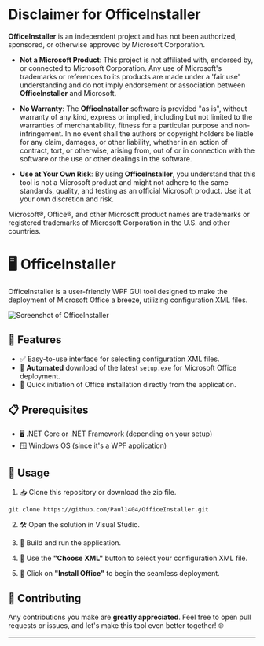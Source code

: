# Disclaimer for OfficeInstaller

**OfficeInstaller** is an independent project and has not been authorized, sponsored, or otherwise approved by Microsoft Corporation. 

- **Not a Microsoft Product**: This project is not affiliated with, endorsed by, or connected to Microsoft Corporation. Any use of Microsoft's trademarks or references to its products are made under a 'fair use' understanding and do not imply endorsement or association between **OfficeInstaller** and Microsoft.
  
- **No Warranty**: The **OfficeInstaller** software is provided "as is", without warranty of any kind, express or implied, including but not limited to the warranties of merchantability, fitness for a particular purpose and non-infringement. In no event shall the authors or copyright holders be liable for any claim, damages, or other liability, whether in an action of contract, tort, or otherwise, arising from, out of or in connection with the software or the use or other dealings in the software.
  
- **Use at Your Own Risk**: By using **OfficeInstaller**, you understand that this tool is not a Microsoft product and might not adhere to the same standards, quality, and testing as an official Microsoft product. Use it at your own discretion and risk.
  
Microsoft®, Office®, and other Microsoft product names are trademarks or registered trademarks of Microsoft Corporation in the U.S. and other countries.


# 🖥️ OfficeInstaller

OfficeInstaller is a user-friendly WPF GUI tool designed to make the deployment of Microsoft Office a breeze, utilizing configuration XML files.

![Screenshot of OfficeInstaller](https://blackhole.cloud-tunnel.net/api/photo/620m6qk9cvw7.png)

## 🌟 Features

* ✅ Easy-to-use interface for selecting configuration XML files.
* 🔄 **Automated** download of the latest `setup.exe` for Microsoft Office deployment.
* 🚀 Quick initiation of Office installation directly from the application.

## 📋 Prerequisites

* 🖥️ .NET Core or .NET Framework (depending on your setup)
* 🪟 Windows OS (since it's a WPF application)

## 🔧 Usage

1. 📥 Clone this repository or download the zip file.

```git
git clone https://github.com/Paul1404/OfficeInstaller.git
```

2. 🛠️ Open the solution in Visual Studio.
    
3. 🚀 Build and run the application.
    
4. 📑 Use the **"Choose XML"** button to select your configuration XML file.
    
5. 💽 Click on **"Install Office"** to begin the seamless deployment.
    

## 🤝 Contributing

Any contributions you make are **greatly appreciated**. Feel free to open pull requests or issues, and let's make this tool even better together! 🌐

* * *
